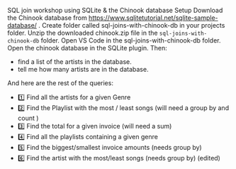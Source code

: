 SQL join workshop using SQLite & the Chinook database
Setup
Download the Chinook database from https://www.sqlitetutorial.net/sqlite-sample-database/ .
Create folder called sql-joins-with-chinook-db in your projects folder.
Unzip the downloaded chinook.zip file in the `sql-joins-with-chinook-db` folder.
Open VS Code in the sql-joins-with-chinook-db folder.
Open the chinook database in the SQLite plugin.
Then:
* find a list of the artists in the database.
* tell me how many artists are in the database.

And here are the rest of the queries:
*  :one: Find all the artists for a given Genre
*  :two: Find the Playlist with the most / least songs (will need a group by  and count )
*  :three: Find the total for a given invoice (will need a sum)
*  :four: Find all the playlists containing a given genre
*  :five: Find the biggest/smallest invoice amounts (needs group by)
*  :six: Find the artist with the most/least songs (needs group by) (edited) 